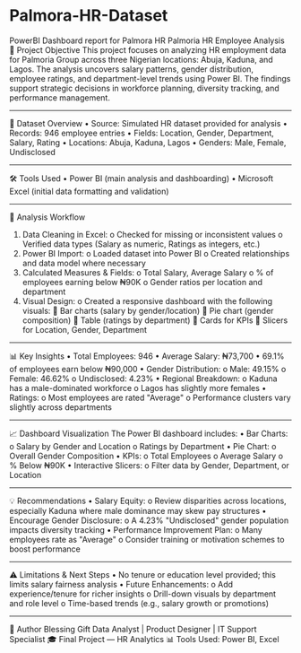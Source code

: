 # Palmora-HR-Dataset
PowerBI Dashboard report for Palmora HR
Palmoria HR Employee Analysis
📌 Project Objective
This project focuses on analyzing HR employment data for Palmoria Group across three Nigerian locations: Abuja, Kaduna, and Lagos. The analysis uncovers salary patterns, gender distribution, employee ratings, and department-level trends using Power BI. The findings support strategic decisions in workforce planning, diversity tracking, and performance management.
________________________________________
📂 Dataset Overview
•	Source: Simulated HR dataset provided for analysis
•	Records: 946 employee entries
•	Fields: Location, Gender, Department, Salary, Rating
•	Locations: Abuja, Kaduna, Lagos
•	Genders: Male, Female, Undisclosed
________________________________________
🛠️ Tools Used
•	Power BI (main analysis and dashboarding)
•	Microsoft Excel (initial data formatting and validation)
________________________________________
🔁 Analysis Workflow
1.	Data Cleaning in Excel:
o	Checked for missing or inconsistent values
o	Verified data types (Salary as numeric, Ratings as integers, etc.)
2.	Power BI Import:
o	Loaded dataset into Power BI
o	Created relationships and data model where necessary
3.	Calculated Measures & Fields:
o	Total Salary, Average Salary
o	% of employees earning below ₦90K
o	Gender ratios per location and department
4.	Visual Design:
o	Created a responsive dashboard with the following visuals:
	Bar charts (salary by gender/location)
	Pie chart (gender composition)
	Table (ratings by department)
	Cards for KPIs
	Slicers for Location, Gender, Department
________________________________________
📊 Key Insights
•	Total Employees: 946
•	Average Salary: ₦73,700
•	69.1% of employees earn below ₦90,000
•	Gender Distribution:
o	Male: 49.15%
o	Female: 46.62%
o	Undisclosed: 4.23%
•	Regional Breakdown:
o	Kaduna has a male-dominated workforce
o	Lagos has slightly more females
•	Ratings:
o	Most employees are rated "Average"
o	Performance clusters vary slightly across departments
________________________________________
📈 Dashboard Visualization
The Power BI dashboard includes:
•	Bar Charts:
o	Salary by Gender and Location
o	Ratings by Department
•	Pie Chart:
o	Overall Gender Composition
•	KPIs:
o	Total Employees
o	Average Salary
o	% Below ₦90K
•	Interactive Slicers:
o	Filter data by Gender, Department, or Location
________________________________________
💡 Recommendations
•	Salary Equity:
o	Review disparities across locations, especially Kaduna where male dominance may skew pay structures
•	Encourage Gender Disclosure:
o	A 4.23% "Undisclosed" gender population impacts diversity tracking
•	Performance Improvement Plan:
o	Many employees rate as "Average"
o	Consider training or motivation schemes to boost performance
________________________________________
⚠️ Limitations & Next Steps
•	No tenure or education level provided; this limits salary fairness analysis
•	Future Enhancements:
o	Add experience/tenure for richer insights
o	Drill-down visuals by department and role level
o	Time-based trends (e.g., salary growth or promotions)
________________________________________
👤 Author
Blessing Gift
Data Analyst | Product Designer | IT Support Specialist
🎓 Final Project — HR Analytics
📊 Tools Used: Power BI, Excel


